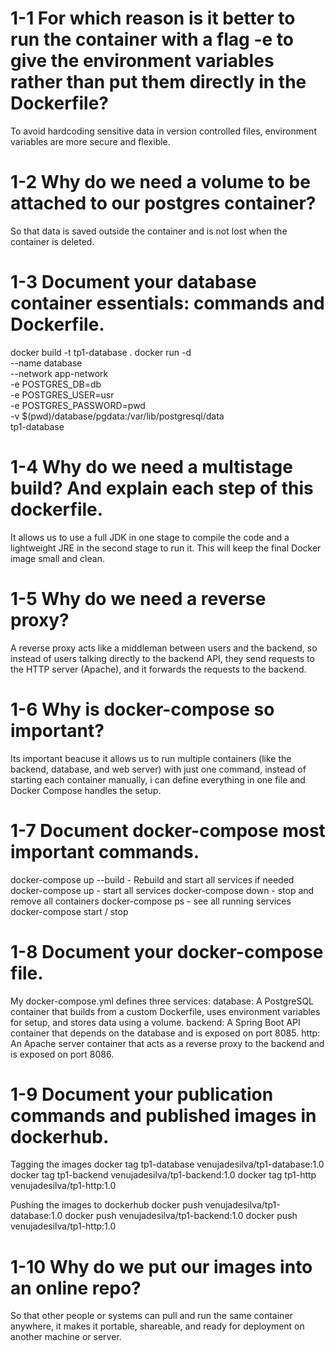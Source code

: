 # 1-1 For which reason is it better to run the container with a flag -e to give the environment variables rather than put them directly in the Dockerfile?
  To avoid hardcoding sensitive data in version controlled files, environment variables are more secure and flexible.

# 1-2 Why do we need a volume to be attached to our postgres container?
  So that data is saved outside the container and is not lost when the container is deleted.

# 1-3 Document your database container essentials: commands and Dockerfile.
  docker build -t tp1-database .
docker run -d \
  --name database \
  --network app-network \
  -e POSTGRES_DB=db \
  -e POSTGRES_USER=usr \
  -e POSTGRES_PASSWORD=pwd \
  -v $(pwd)/database/pgdata:/var/lib/postgresql/data \
  tp1-database

# 1-4 Why do we need a multistage build? And explain each step of this dockerfile.
  It allows us to use a full JDK in one stage to compile the code and a lightweight JRE in the second stage to run it. This will keep the final Docker image small and clean.

# 1-5 Why do we need a reverse proxy?
  A reverse proxy acts like a middleman between users and the backend, so instead of users talking directly to the backend API, they send requests to the HTTP server (Apache), and it 
  forwards the requests to the backend.

# 1-6 Why is docker-compose so important?
 Its important beacuse it allows us to run multiple containers (like the backend, database, and web server) with just one command, instead of starting each container manually, i can 
 define everything in one file and Docker Compose handles the setup.

# 1-7 Document docker-compose most important commands.
  docker-compose up --build  - Rebuild and start all services if needed 
  docker-compose up - start all services
  docker-compose down - stop and remove all containers
  docker-compose ps - see all running services
  docker-compose start / stop

# 1-8 Document your docker-compose file.
  My docker-compose.yml defines three services: 
  database: A PostgreSQL container that builds from a custom Dockerfile, uses environment variables for setup, and stores data using a volume.
  backend: A Spring Boot API container that depends on the database and is exposed on port 8085.
  http: An Apache server container that acts as a reverse proxy to the backend and is exposed on port 8086.

# 1-9 Document your publication commands and published images in dockerhub.
Tagging the images
  docker tag tp1-database venujadesilva/tp1-database:1.0
  docker tag tp1-backend venujadesilva/tp1-backend:1.0
  docker tag tp1-http venujadesilva/tp1-http:1.0

Pushing the images to dockerhub
  docker push venujadesilva/tp1-database:1.0
  docker push venujadesilva/tp1-backend:1.0
  docker push venujadesilva/tp1-http:1.0

# 1-10 Why do we put our images into an online repo?
  So that other people or systems can pull and run the same container anywhere, it makes it portable, shareable, and ready for deployment on another machine or server.






